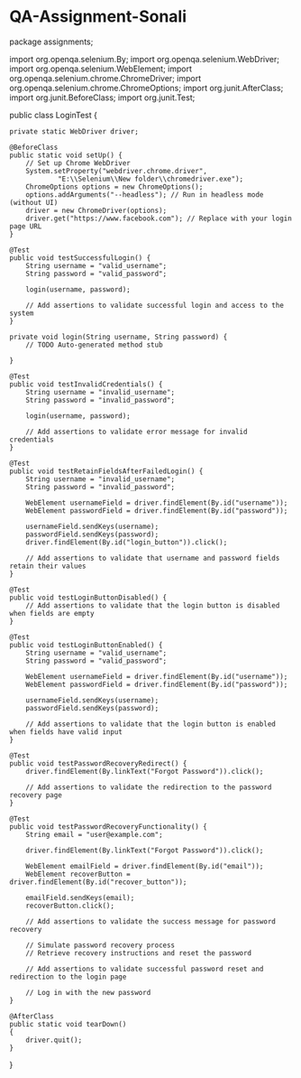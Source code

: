 # QA-Assignment-Sonali
package assignments;

import org.openqa.selenium.By;
import org.openqa.selenium.WebDriver;
import org.openqa.selenium.WebElement;
import org.openqa.selenium.chrome.ChromeDriver;
import org.openqa.selenium.chrome.ChromeOptions;
import org.junit.AfterClass;
import org.junit.BeforeClass;
import org.junit.Test;

public class LoginTest {

    private static WebDriver driver;

    @BeforeClass
    public static void setUp() {
        // Set up Chrome WebDriver
    	System.setProperty("webdriver.chrome.driver",
				"E:\\Selenium\\New folder\\chromedriver.exe");
        ChromeOptions options = new ChromeOptions();
        options.addArguments("--headless"); // Run in headless mode (without UI)
        driver = new ChromeDriver(options);
        driver.get("https://www.facebook.com"); // Replace with your login page URL
    }

    @Test
    public void testSuccessfulLogin() {
        String username = "valid_username";
        String password = "valid_password";

        login(username, password);

        // Add assertions to validate successful login and access to the system
    }

    private void login(String username, String password) {
		// TODO Auto-generated method stub
		
	}

	@Test
    public void testInvalidCredentials() {
        String username = "invalid_username";
        String password = "invalid_password";

        login(username, password);

        // Add assertions to validate error message for invalid credentials
    }

    @Test
    public void testRetainFieldsAfterFailedLogin() {
        String username = "invalid_username";
        String password = "invalid_password";

        WebElement usernameField = driver.findElement(By.id("username"));
        WebElement passwordField = driver.findElement(By.id("password"));

        usernameField.sendKeys(username);
        passwordField.sendKeys(password);
        driver.findElement(By.id("login_button")).click();

        // Add assertions to validate that username and password fields retain their values
    }

    @Test
    public void testLoginButtonDisabled() {
        // Add assertions to validate that the login button is disabled when fields are empty
    }

    @Test
    public void testLoginButtonEnabled() {
        String username = "valid_username";
        String password = "valid_password";

        WebElement usernameField = driver.findElement(By.id("username"));
        WebElement passwordField = driver.findElement(By.id("password"));

        usernameField.sendKeys(username);
        passwordField.sendKeys(password);

        // Add assertions to validate that the login button is enabled when fields have valid input
    }

    @Test
    public void testPasswordRecoveryRedirect() {
        driver.findElement(By.linkText("Forgot Password")).click();

        // Add assertions to validate the redirection to the password recovery page
    }

    @Test
    public void testPasswordRecoveryFunctionality() {
        String email = "user@example.com";

        driver.findElement(By.linkText("Forgot Password")).click();

        WebElement emailField = driver.findElement(By.id("email"));
        WebElement recoverButton = driver.findElement(By.id("recover_button"));

        emailField.sendKeys(email);
        recoverButton.click();

        // Add assertions to validate the success message for password recovery

        // Simulate password recovery process
        // Retrieve recovery instructions and reset the password

        // Add assertions to validate successful password reset and redirection to the login page

        // Log in with the new password
    }

    @AfterClass
    public static void tearDown() 
    {
        driver.quit();
    }
}


